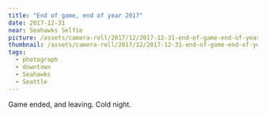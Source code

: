 ```yaml
---
title: "End of game, end of year 2017"
date: 2017-12-31
near: Seahawks Selfie
picture: /assets/camera-roll/2017/12/2017-12-31-end-of-game-end-of-year-2017/20180101_010121080_iOS.jpg
thumbnail: /assets/camera-roll/2017/12/2017-12-31-end-of-game-end-of-year-2017/20180101_010121080_iOS-thumbnail.jpg
tags:
  - photograph
  - downtown
  - Seahawks
  - Seattle
---
```

Game ended, and leaving. Cold night.